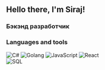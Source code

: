 ## Hello there, I'm Siraj!
### Бэкэнд разработчик

### Languages and tools
![C#](https://img.shields.io/badge/-.NET-090909?style=for-the-badge&logo=.net)
![Golang](https://img.shields.io/badge/-go-090909?style=for-the-badge&logo=go)
![JavaScript](https://img.shields.io/badge/-JavaScript-090909?style=for-the-badge&logo=JavaScript)
![React](https://img.shields.io/badge/-react-090909?style=for-the-badge&logo=react)  
![SQL](https://img.shields.io/badge/-sql-090909?style=for-the-badge&logo=mysql)

<!--
**Siraj18/siraj18** is a ✨ _special_ ✨ repository because its `README.md` (this file) appears on your GitHub profile.

Here are some ideas to get you started:

- 🔭 I’m currently working on ...
- 🌱 I’m currently learning ...
- 👯 I’m looking to collaborate on ...
- 🤔 I’m looking for help with ...
- 💬 Ask me about ...
- 📫 How to reach me: ...
- 😄 Pronouns: ...
- ⚡ Fun fact: ...
-->
